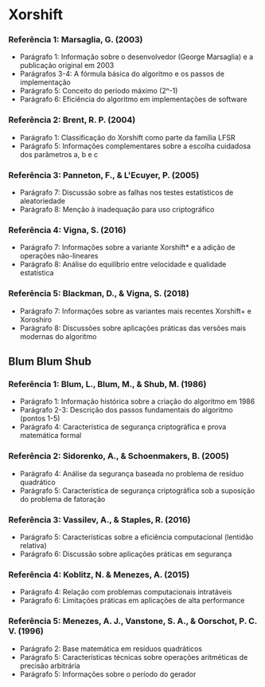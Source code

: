 # Xorshift

### Referência 1: Marsaglia, G. (2003)
- Parágrafo 1: Informação sobre o desenvolvedor (George Marsaglia) e a publicação original em 2003
- Parágrafos 3-4: A fórmula básica do algoritmo e os passos de implementação
- Parágrafo 5: Conceito do período máximo (2ⁿ-1)
- Parágrafo 6: Eficiência do algoritmo em implementações de software

### Referência 2: Brent, R. P. (2004)
- Parágrafo 1: Classificação do Xorshift como parte da família LFSR
- Parágrafo 5: Informações complementares sobre a escolha cuidadosa dos parâmetros a, b e c

### Referência 3: Panneton, F., & L'Ecuyer, P. (2005)
- Parágrafo 7: Discussão sobre as falhas nos testes estatísticos de aleatoriedade
- Parágrafo 8: Menção à inadequação para uso criptográfico

### Referência 4: Vigna, S. (2016)
- Parágrafo 7: Informações sobre a variante Xorshift* e a adição de operações não-lineares
- Parágrafo 8: Análise do equilíbrio entre velocidade e qualidade estatística

### Referência 5: Blackman, D., & Vigna, S. (2018)
- Parágrafo 7: Informações sobre as variantes mais recentes Xorshift+ e Xoroshiro
- Parágrafo 8: Discussões sobre aplicações práticas das versões mais modernas do algoritmo

## Blum Blum Shub

### Referência 1: Blum, L., Blum, M., & Shub, M. (1986)
- Parágrafo 1: Informação histórica sobre a criação do algoritmo em 1986
- Parágrafo 2-3: Descrição dos passos fundamentais do algoritmo (pontos 1-5)
- Parágrafo 4: Característica de segurança criptográfica e prova matemática formal

### Referência 2: Sidorenko, A., & Schoenmakers, B. (2005)
- Parágrafo 4: Análise da segurança baseada no problema de resíduo quadrático
- Parágrafo 5: Característica de segurança criptográfica sob a suposição do problema de fatoração

### Referência 3: Vassilev, A., & Staples, R. (2016)
- Parágrafo 5: Características sobre a eficiência computacional (lentidão relativa)
- Parágrafo 6: Discussão sobre aplicações práticas em segurança

### Referência 4: Koblitz, N. & Menezes, A. (2015)
- Parágrafo 4: Relação com problemas computacionais intratáveis
- Parágrafo 6: Limitações práticas em aplicações de alta performance

### Referência 5: Menezes, A. J., Vanstone, S. A., & Oorschot, P. C. V. (1996)
- Parágrafo 2: Base matemática em resíduos quadráticos
- Parágrafo 5: Características técnicas sobre operações aritméticas de precisão arbitrária
- Parágrafo 5: Informações sobre o período do gerador
